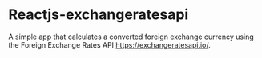 # Reactjs-exchangeratesapi
A  simple app that calculates a converted foreign exchange currency using the Foreign Exchange Rates API https://exchangeratesapi.io/.
